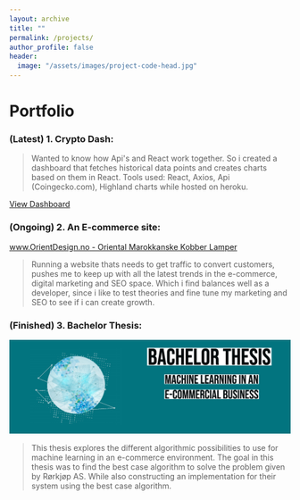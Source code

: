 ```yaml
---
layout: archive
title: ""
permalink: /projects/
author_profile: false
header:
  image: "/assets/images/project-code-head.jpg"
---
```


# Portfolio

### (Latest) 1. Crypto Dash:

> Wanted to know how Api's and React work together.
> So i created a dashboard that fetches historical data points and creates charts based on them in React.
> Tools used: React, Axios, Api (Coingecko.com), Highland charts while hosted on heroku.

<a href="https://awsm-dash.herokuapp.com/">View Dashboard</a>



### (Ongoing) 2. An E-commerce site:

[www.OrientDesign.no - Oriental Marokkanske Kobber Lamper](https://www.orientdesign.no/)

> Running a website thats needs to get traffic to convert customers, pushes me to keep up with all the latest trends in the e-commerce, digital marketing and SEO space. Which i find balances well as a developer, since i like to test theories and fine tune my marketing and SEO to see if i can create growth.

### (Finished) 3. Bachelor Thesis:

<a href="https://drive.google.com/open?id=1ZTvTA2Uo2WnMI_grts0aJcPWlR_Hje06">
  <img src='/assets/images/project-bachelor.jpg' alt='Machine learning in an e-commercial business (Thesis)' />
</a>

> This thesis explores the different algorithmic possibilities to use for machine learning in an e-commerce environment.
> The goal in this thesis was to find the best case algorithm to solve the problem given by Rørkjøp AS.
> While also constructing an implementation for their system using the best case algorithm.
